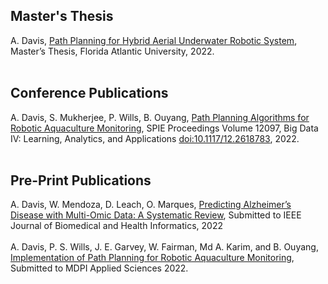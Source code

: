 ## Master's Thesis

A. Davis, [Path Planning for Hybrid Aerial Underwater Robotic System](https://raw.githubusercontent.com/tonydavis629/personal-site/main/src/data/publications/thesis.pdf), Master’s Thesis, Florida Atlantic University, 2022.
<br/><br/>

## Conference Publications

A. Davis, S. Mukherjee, P. Wills, B. Ouyang, [Path Planning Algorithms for Robotic Aquaculture Monitoring](https://arxiv.org/abs/2204.09753), SPIE Proceedings Volume 12097, Big Data IV: Learning, Analytics, and Applications [doi:10.1117/12.2618783](https://www.spiedigitallibrary.org/conference-proceedings-of-spie/12097/120970K/Path-planning-algorithms-for-robotic-aquaculture-monitoring/10.1117/12.2618783.short), 2022.
<br/><br/>

## Pre-Print Publications

A. Davis, W. Mendoza, D. Leach, O. Marques, [Predicting Alzheimer’s Disease with Multi-Omic Data: A Systematic Review](https://www.medrxiv.org/content/10.1101/2022.11.25.22282770v1), Submitted to IEEE Journal of Biomedical and Health Informatics, 2022
<br/><br/>
A. Davis, P. S. Wills, J. E. Garvey, W. Fairman, Md A. Karim, and B. Ouyang, [Implementation of Path Planning for Robotic Aquaculture Monitoring](https://raw.githubusercontent.com/tonydavis629/personal-site/main/src/data/publications/implementation.pdf), Submitted to MDPI Applied Sciences 2022.